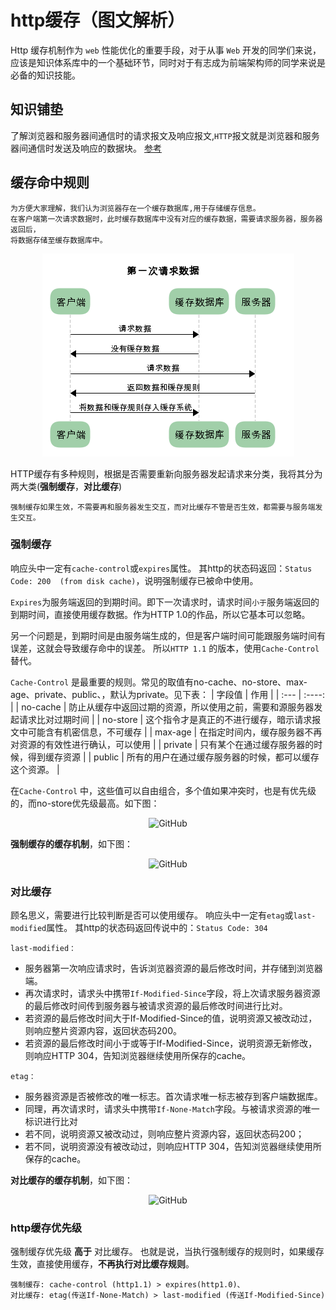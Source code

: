 # http缓存（图文解析）
Http 缓存机制作为 ```web``` 性能优化的重要手段，对于从事 ```Web``` 开发的同学们来说，应该是知识体系库中的一个基础环节，同时对于有志成为前端架构师的同学来说是必备的知识技能。
## 知识铺垫
了解浏览器和服务器间通信时的请求报文及响应报文,```HTTP```报文就是浏览器和服务器间通信时发送及响应的数据块。
[参考](https://www.jianshu.com/p/0015277c6575)
## 缓存命中规则

    为方便大家理解，我们认为浏览器存在一个缓存数据库,用于存储缓存信息。
    在客户端第一次请求数据时，此时缓存数据库中没有对应的缓存数据，需要请求服务器，服务器返回后，
    将数据存储至缓存数据库中。

<div style="text-align:center">
  <img src="/img/javascript/cache.jpg" alt="GitHub" title="GitHub0,Social Coding" width="auto" height="auto" />
</div>

HTTP缓存有多种规则，根据是否需要重新向服务器发起请求来分类，我将其分为两大类(**强制缓存**，**对比缓存**)

    强制缓存如果生效，不需要再和服务器发生交互，而对比缓存不管是否生效，都需要与服务端发生交互。

### 强制缓存

响应头中一定有```cache-control```或```expires```属性。
其http的状态码返回：```Status Code: 200  (from disk cache)```，说明强制缓存已被命中使用。

```Expires```为服务端返回的到期时间。即下一次请求时，请求时间```小于```服务端返回的到期时间，直接使用缓存数据。作为HTTP 1.0的作品，所以它基本可以忽略。

另一个问题是，到期时间是由服务端生成的，但是客户端时间可能跟服务端时间有误差，这就会导致缓存命中的误差。
所以```HTTP 1.1``` 的版本，使用```Cache-Control```替代。

```Cache-Control``` 是最重要的规则。常见的取值有no-cache、no-store、max-age、private、public、，默认为private。见下表：
| 字段值  | 作用 |
| :--- | :----: |
| no-cache    | 防止从缓存中返回过期的资源，所以使用之前，需要和源服务器发起请求比对过期时间 |
| no-store    | 这个指令才是真正的不进行缓存，暗示请求报文中可能含有机密信息，不可缓存 |
| max-age    | 在指定时间内，缓存服务器不再对资源的有效性进行确认，可以使用 |
| private    | 只有某个在通过缓存服务器的时候，得到缓存资源 |
| public    | 所有的用户在通过缓存服务器的时候，都可以缓存这个资源。 |

在```Cache-Control``` 中，这些值可以自由组合，多个值如果冲突时，也是有优先级的，而no-store优先级最高。如下图：
<div style="text-align:center">
  <img :src="$withBase('/img/javascript/cache3.png')" alt="GitHub" title="GitHub2,Social Coding" width="auto" height="auto" />
</div>

**强制缓存的缓存机制**，如下图：
<div style="text-align:center">
  <img :src="$withBase('/img/javascript/cache1.png')" alt="GitHub" title="GitHub1,Social Coding" width="auto" height="auto" />
</div>

### 对比缓存
顾名思义，需要进行比较判断是否可以使用缓存。
响应头中一定有```etag```或```last-modified```属性。
其http的状态码返回传说中的：``````Status Code: 304``````

```last-modified：``` 
- 服务器第一次响应请求时，告诉浏览器资源的最后修改时间，并存储到浏览器端。
- 再次请求时，请求头中携带```If-Modified-Since```字段，将上次请求服务器资源的最后修改时间传到服务器与被请求资源的最后修改时间进行比对。
- 若资源的最后修改时间大于If-Modified-Since的值，说明资源又被改动过，则响应整片资源内容，返回状态码200。
- 若资源的最后修改时间小于或等于If-Modified-Since，说明资源无新修改，则响应HTTP 304，告知浏览器继续使用所保存的cache。

```etag：``` 
- 服务器资源是否被修改的唯一标志。首次请求唯一标志被存到客户端数据库。
- 同理，再次请求时，请求头中携带```If-None-Match```字段。与被请求资源的唯一标识进行比对
- 若不同，说明资源又被改动过，则响应整片资源内容，返回状态码200；
- 若不同，说明资源没有被改动过，则响应HTTP 304，告知浏览器继续使用所保存的cache。

**对比缓存的缓存机制**，如下图：
<div style="text-align:center">
  <img :src="$withBase('/img/javascript/cache2.png')" alt="GitHub" title="GitHub2,Social Coding" width="auto" height="auto" />
</div>

### http缓存优先级
强制缓存优先级 **高于** 对比缓存。 也就是说，当执行强制缓存的规则时，如果缓存生效，直接使用缓存，**不再执行对比缓存规则**。
```
强制缓存: cache-control (http1.1) > expires(http1.0)、
对比缓存: etag(传送If-None-Match) > last-modified (传送If-Modified-Since)
```